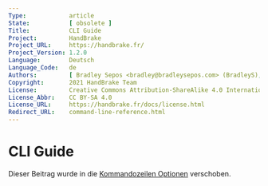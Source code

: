 ```yaml
---
Type:            article
State:           [ obsolete ]
Title:           CLI Guide
Project:         HandBrake
Project_URL:     https://handbrake.fr/
Project_Version: 1.2.0
Language:        Deutsch
Language_Code:   de
Authors:         [ Bradley Sepos <bradley@bradleysepos.com> (BradleyS), Scott (s55), Bernhard Rader]
Copyright:       2021 HandBrake Team
License:         Creative Commons Attribution-ShareAlike 4.0 International
License_Abbr:    CC BY-SA 4.0
License_URL:     https://handbrake.fr/docs/license.html
Redirect_URL:    command-line-reference.html
---
```


CLI Guide
=========

Dieser Beitrag wurde in die [Kommandozeilen Optionen](command-line-reference.html) verschoben.

